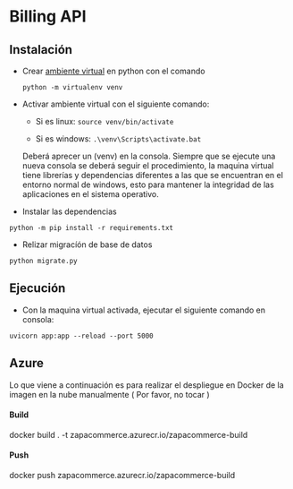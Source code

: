 

# Billing API

## Instalación

- Crear [ambiente virtual](https://docs.python.org/es/3/tutorial/venv.html) en python con el comando

    `python -m virtualenv venv`

- Activar ambiente virtual con el siguiente comando:

    - Si es linux:
    `source venv/bin/activate`

    - Si es windows:
    `.\venv\Scripts\activate.bat`

    Deberá aprecer un (venv) en la consola. Siempre que se ejecute una nueva consola se deberá seguir el procedimiento, la maquina virtual tiene librerías y dependencias diferentes a las que se encuentran en el entorno normal de windows, esto para mantener la integridad de las aplicaciones en el sistema operativo.

- Instalar las dependencias

`python -m pip install -r requirements.txt`

- Relizar migracíón de base de datos

`python migrate.py`

## Ejecución

- Con la maquina virtual activada, ejecutar el siguiente comando en consola:

`uvicorn app:app --reload --port 5000`

## Azure

Lo que viene a continuación es para realizar el despliegue en Docker de la imagen en la nube manualmente ( Por favor, no tocar )

#### Build

docker build . -t zapacommerce.azurecr.io/zapacommerce-build

#### Push

docker push zapacommerce.azurecr.io/zapacommerce-build